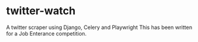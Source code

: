 # twitter-watch
A twitter scraper using Django, Celery and Playwright
This has been written for a Job Enterance competition.